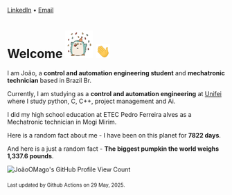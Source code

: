 [LinkedIn](https://www.linkedin.com/in/joão-pedro-gozzoli-b95641301/) &bull;
[Email](joaopedrogozzoli@gmail.com)

# Welcome <img src="happy.gif" height="64px" /> <img src="wave.gif" height="32px" />

I am João, a  **control and automation engineering student** and **mechatronic technician** based in Brazil Br.

Currently, I am studying as a **control and automation engineering** at [Unifei](https://unifei.edu.br) where I study python, C, C++, project management and Ai.

I did my high school education at ETEC Pedro Ferreira alves as a Mechatronic technician in Mogi Mirim.

Here is a random fact about me - I have been on this planet for **7822 days**.

And here is a just a random fact -  **The biggest pumpkin the world weighs 1,337.6 pounds**.

![JoãoOMago's GitHub Profile View Count](https://komarev.com/ghpvc/?username=JoaoOMago)

<sub>Last updated by Github Actions on 29 May, 2025.</sub>
